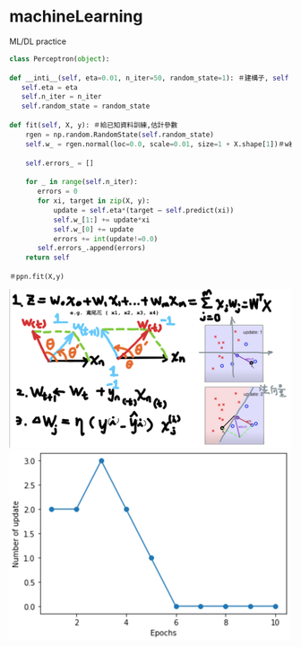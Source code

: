 # machineLearning
ML/DL practice 

``` py
class Perceptron(object):

def __inti__(self, eta=0.01, n_iter=50, random_state=1): ＃建構子, self 物件初始化
   self.eta = eta
   self.n_iter = n_iter
   self.random_state = random_state

def fit(self, X, y): ＃給已知資料訓練,估計參數
    rgen = np.random.RandomState(self.random_state)
    self.w_ = rgen.normal(loc=0.0, scale=0.01, size=1 + X.shape[1])＃w初始值設定 
    
    self.errors_ = []

    for _ in range(self.n_iter):
       errors = 0
       for xi, target in zip(X, y):
           update = self.eta*(target – self.predict(xi))
           self.w_[1:] += update*xi
           self.w_[0] += update
           errors += int(update!=0.0)
       self.errors_.append(errors)
    return self

＃ppn.fit(X,y)

```
![image](https://github.com/RandomErwin/machineLearning/blob/main/感知器.png)
![image](https://github.com/RandomErwin/machineLearning/blob/main/收斂.png)
